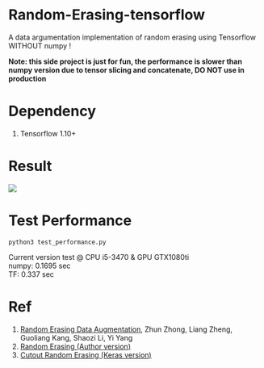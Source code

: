 # Random-Erasing-tensorflow
A data argumentation implementation of random erasing using Tensorflow <br/>
WITHOUT numpy !

**Note: this side project is just for fun, the performance is slower than numpy version due to tensor slicing and concatenate, DO NOT use in production**

# Dependency
1. Tensorflow 1.10+

# Result
![](https://github.com/uranusx86/Random-Erasing-tensorflow/blob/master/data/random_erasing.jpg)

# Test Performance
```
python3 test_performance.py
```
Current version test @ CPU i5-3470 & GPU GTX1080ti <br/>
numpy: 0.1695 sec <br/>
TF: 0.337 sec

# Ref
1. [Random Erasing Data Augmentation](http://arxiv.org/abs/1602.02830), Zhun Zhong, Liang Zheng, Guoliang Kang, Shaozi Li, Yi Yang
2. [Random Erasing (Author version)](https://github.com/zhunzhong07/Random-Erasing)
3. [Cutout Random Erasing (Keras version)](https://github.com/yu4u/cutout-random-erasing)